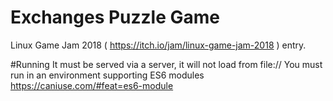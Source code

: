 # Exchanges Puzzle Game
Linux Game Jam 2018 ( https://itch.io/jam/linux-game-jam-2018 ) entry.

#Running
It must be served via a server, it will not load from file://
You must run in an environment supporting ES6 modules https://caniuse.com/#feat=es6-module
